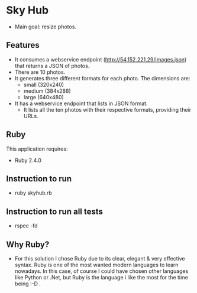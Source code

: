Sky Hub
================

* Main goal: resize photos.

Features
--------------
* It consumes a webservice endpoint (http://54.152.221.29/images.json) that
  returns a JSON of photos.
* There are 10 photos.
* It generates three different formats for each photo.
  The dimensions are:
    - small (320x240)
    - medium (384x288)
    - large (640x480)
* It has a webservice endpoint that lists in JSON format.
  - It lists all the ten photos with their respective formats, providing their URLs.


Ruby
-------------

This application requires:

- Ruby 2.4.0

Instruction to run
--------------

- ruby skyhub.rb

Instruction to run all tests
----------------------------

- rspec -fd

Why Ruby?
---------
* For this solution I chose Ruby due to its clear, elegant & very effective syntax.
  Ruby is one of the most wanted modern languages to learn nowadays.
  In this case, of course I could have chosen other languages like Python or .Net,
  but Ruby is the language i like the most for the time being :-D .


